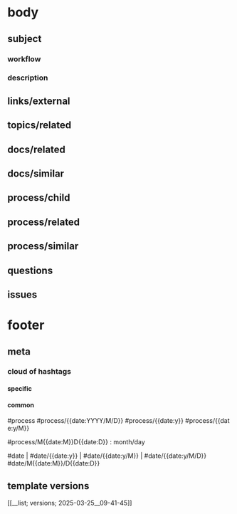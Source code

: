 # body
## subject
###  workflow
### description
## links/external
## topics/related
## docs/related
## docs/similar
## process/child
## process/related
## process/similar
## questions
## issues
# footer
## meta
### cloud of hashtags
#### specific
#### common
#process #process/{{date:YYYY/M/D}} #process/{{date:y}} #process/{{date:y/M}}

#process/M{{date:M}}D{{date:D}} : month/day

#date | #date/{{date:y}} | #date/{{date:y/M}} | #date/{{date:y/M/D}}
#date/M{{date:M}}/D{{date:D}}
## template versions
[[__list; versions; 2025-03-25__09-41-45]]